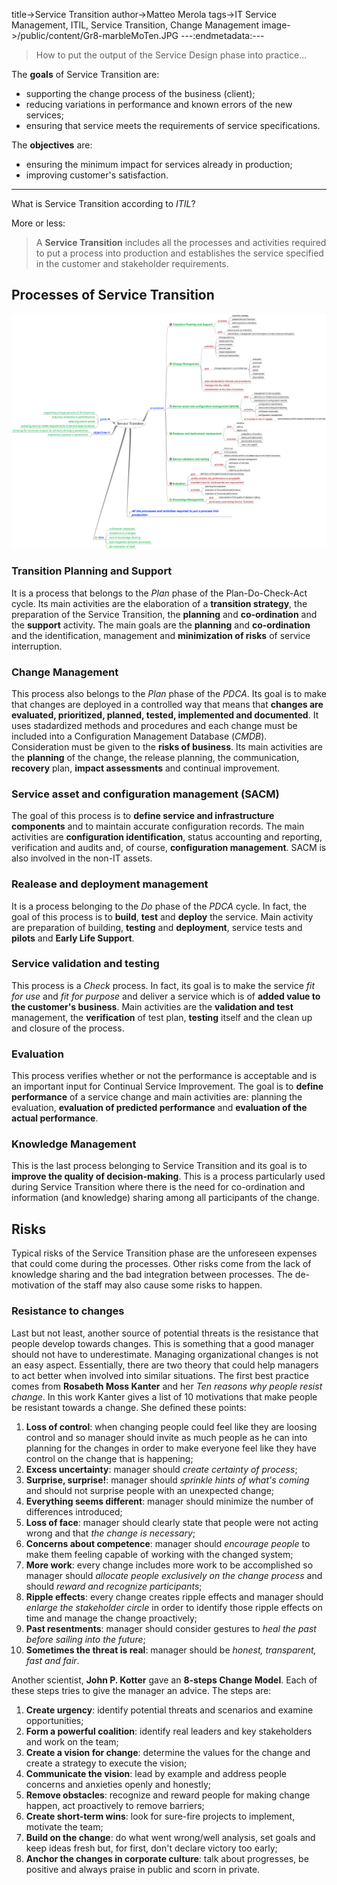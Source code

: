 title->Service Transition
author->Matteo Merola
tags->IT Service Management, ITIL, Service Transition, Change Management
image->/public/content/Gr8-marbleMoTen.JPG
---:endmetadata:---

> How to put the output of the Service Design phase into practice...

The **goals** of Service Transition are:

- supporting the change process of the business (client);
- reducing variations in performance and known errors of the new services;
- ensuring that service meets the requirements of service specifications.

The **objectives** are:

- ensuring the minimum impact for services already in production;
- improving customer's satisfaction.

---
What is Service Transition according to *ITIL*?

More or less:

> A **Service Transition** includes all the processes and activities required to put a process into production and establishes the service specified in the customer and stakeholder requirements.

## Processes of Service Transition

![](/public/content/Service-Transition.png)

### Transition Planning and Support

It is a process that belongs to the *Plan* phase of the Plan-Do-Check-Act cycle. Its main activities are the elaboration of a **transition strategy**, the preparation of the Service Transition, the **planning** and **co-ordination** and the **support** activity. The main goals are the **planning** and **co-ordination** and the identification, management and **minimization of risks** of service interruption.

### Change Management

This process also belongs to the *Plan* phase of the *PDCA*. Its goal is to make that changes are deployed in a controlled way that means that **changes are evaluated, prioritized, planned, tested, implemented and documented**. It uses stadardized methods and procedures and each change must be included into a Configuration Management Database (*CMDB*). Consideration must be given to the **risks of business**. Its main activities are the **planning** of the change, the release planning, the communication, **recovery** plan, **impact assessments** and continual improvement.

### Service asset and configuration management (SACM)

The goal of this process is to **define service and infrastructure components** and  to maintain accurate configuration records. The main activities are **configuration identification**, status accounting and reporting, verification and audits and, of course, **configuration management**. SACM is also involved in the non-IT assets.

### Realease and deployment management

It is a process belonging to the *Do* phase of the *PDCA* cycle. In fact, the goal of this process is to **build**, **test** and **deploy** the service. Main activity are preparation of building, **testing** and **deployment**, service tests and **pilots** and **Early Life Support**.



### Service validation and testing

This process is a *Check* process. In fact, its goal is to make the service *fit for use* and *fit for purpose* and deliver a service which is of **added value to the customer's business**. Main activities are the **validation and test** management, the **verification** of test plan, **testing** itself and the clean up and closure of the process.

### Evaluation

This process verifies whether or not the performance is acceptable and is an important input for Continual Service Improvement. The goal is to **define performance** of a service change and main activities are: planning the evaluation, **evaluation of predicted performance** and **evaluation of the actual performance**.

### Knowledge Management

This is the last process belonging to Service Transition and its goal is to **improve the quality of decision-making**. This is a process particularly used during Service Transition where there is the need for co-ordination and information (and knowledge) sharing among all participants of the change.

## Risks

Typical risks of the Service Transition phase are the unforeseen expenses that could come during the processes. Other risks come from the lack of knowledge sharing and the bad integration between processes. The de-motivation of the staff may also cause some risks to happen.

### Resistance to changes

Last but not least, another source of potential threats is the resistance that people develop towards changes. This is something that a good manager should not have to underestimate.
Managing organizational changes is not an easy aspect. Essentially, there are two theory that could help managers to act better when involved into similar situations.
The first best practice comes from **Rosabeth Moss Kanter** and her *Ten reasons why people resist change*. In this work Kanter gives a list of 10 motivations that make people be resistant towards a change. She defined these points:

1. **Loss of control**: when changing people could feel like they are loosing control and so manager should invite as much people as he can into planning for the changes in order to make everyone feel like they have control on the change that is happening;
2. **Excess uncertainty**: manager should *create certainty of process*;
3. **Surprise, surprise!**: manager should *sprinkle hints of what's coming* and should not surprise people with an unexpected change;
4. **Everything seems different**: manager should minimize the number of differences introduced;
5. **Loss of face**: manager should clearly state that people were not acting wrong and that *the change is necessary*;
6. **Concerns about competence**: manager should *encourage people* to make them feeling capable of working with the changed system;
7. **More work**: every change includes more work to be accomplished so manager should *allocate people exclusively on the change process* and should *reward and recognize participants*;
8. **Ripple effects**: every change creates ripple effects and manager should *enlarge the stakeholder circle* in order to identify those ripple effects on time and manage the change proactively;
9. **Past resentments**: manager should consider gestures to *heal the past before sailing into the future*;
10. **Sometimes the threat is real**: manager should be *honest, transparent, fast and fair*.

Another scientist, **John P. Kotter** gave an **8-steps Change Model**. Each of these steps tries to give the manager an advice. The steps are:

1. **Create urgency**: identify potential threats and scenarios and examine opportunities;
2. **Form a powerful coalition**: identify real leaders and key stakeholders and work on the team;
3. **Create a vision for change**: determine the values for the change and create a strategy to execute the vision;
4. **Communicate the vision**: lead by example and address people concerns and anxieties openly and honestly;
5. **Remove obstacles**: recognize and reward people for making change happen, act proactively to remove barriers;
6. **Create short-term wins**: look for sure-fire projects to implement, motivate the team;
7. **Build on the change**: do what went wrong/well analysis, set goals and keep ideas fresh but, for first, don't declare victory too early;
8. **Anchor the changes in corporate culture**: talk about progresses, be positive and always praise in public and scorn in private.
